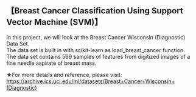 ## 【**Breast Cancer Classification Using Support Vector Machine (SVM)**】

In this project, we will look at the Breast Cancer Wisconsin (Diagnostic) Data Set.<br />
The data set is built in with scikit-learn as load_breast_cancer function. <br />
The data set contains 569 samples of features from digitized images of a fine needle aspirate of breast mass.<br />

★For more details and reference, please visit: https://archive.ics.uci.edu/ml/datasets/Breast+Cancer+Wisconsin+(Diagnostic)
